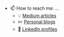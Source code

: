 - 📫 How to reach me: ...
  - :bulb: [Medium articles](https://medium.com/@yahyaqr)
  - :pencil2: [Personal blogs](https://yahyaqr.github.com/)
  - :office: [LinkedIn profiles](https://www.linkedin.com/in/yahya-aqrom/)
